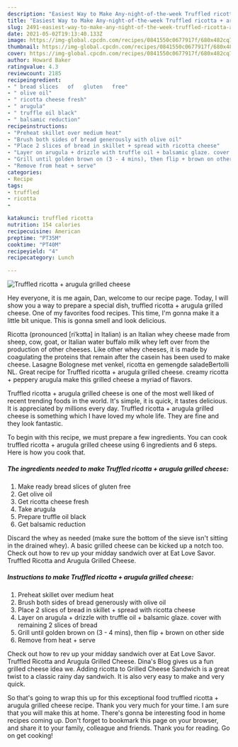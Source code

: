 ```yaml
---
description: "Easiest Way to Make Any-night-of-the-week Truffled ricotta + arugula grilled cheese"
title: "Easiest Way to Make Any-night-of-the-week Truffled ricotta + arugula grilled cheese"
slug: 2491-easiest-way-to-make-any-night-of-the-week-truffled-ricotta-arugula-grilled-cheese
date: 2021-05-02T19:13:40.133Z
image: https://img-global.cpcdn.com/recipes/0841550c0677917f/680x482cq70/truffled-ricotta-arugula-grilled-cheese-recipe-main-photo.jpg
thumbnail: https://img-global.cpcdn.com/recipes/0841550c0677917f/680x482cq70/truffled-ricotta-arugula-grilled-cheese-recipe-main-photo.jpg
cover: https://img-global.cpcdn.com/recipes/0841550c0677917f/680x482cq70/truffled-ricotta-arugula-grilled-cheese-recipe-main-photo.jpg
author: Howard Baker
ratingvalue: 4.3
reviewcount: 2185
recipeingredient:
- " bread slices   of   gluten   free"
- " olive oil"
- " ricotta cheese fresh"
- " arugula"
- " truffle oil black"
- " balsamic reduction"
recipeinstructions:
- "Preheat skillet over medium heat"
- "Brush both sides of bread generously with olive oil"
- "Place 2 slices of bread in skillet + spread with ricotta cheese"
- "Layer on arugula + drizzle with truffle oil + balsamic glaze. cover with remaining 2 slices of bread"
- "Grill until golden brown on (3 - 4 mins), then flip + brown on other side"
- "Remove from heat + serve"
categories:
- Recipe
tags:
- truffled
- ricotta
- 

katakunci: truffled ricotta  
nutrition: 154 calories
recipecuisine: American
preptime: "PT35M"
cooktime: "PT40M"
recipeyield: "4"
recipecategory: Lunch

---
```



![Truffled ricotta + arugula grilled cheese](https://img-global.cpcdn.com/recipes/0841550c0677917f/680x482cq70/truffled-ricotta-arugula-grilled-cheese-recipe-main-photo.jpg)

Hey everyone, it is me again, Dan, welcome to our recipe page. Today, I will show you a way to prepare a special dish, truffled ricotta + arugula grilled cheese. One of my favorites food recipes. This time, I'm gonna make it a little bit unique. This is gonna smell and look delicious.

Ricotta (pronounced [riˈkɔtta] in Italian) is an Italian whey cheese made from sheep, cow, goat, or Italian water buffalo milk whey left over from the production of other cheeses. Like other whey cheeses, it is made by coagulating the proteins that remain after the casein has been used to make cheese. Lasagne Bolognese met venkel, ricotta en gemengde saladeBertolli NL. Great recipe for Truffled ricotta + arugula grilled cheese. creamy ricotta + peppery arugula make this grilled cheese a myriad of flavors.

Truffled ricotta + arugula grilled cheese is one of the most well liked of recent trending foods in the world. It's simple, it is quick, it tastes delicious. It is appreciated by millions every day. Truffled ricotta + arugula grilled cheese is something which I have loved my whole life. They are fine and they look fantastic.


To begin with this recipe, we must prepare a few ingredients. You can cook truffled ricotta + arugula grilled cheese using 6 ingredients and 6 steps. Here is how you cook that.

<!--inarticleads1-->

##### The ingredients needed to make Truffled ricotta + arugula grilled cheese:

1. Make ready  bread slices   of   gluten   free
1. Get  olive oil
1. Get  ricotta cheese fresh
1. Take  arugula
1. Prepare  truffle oil black
1. Get  balsamic reduction


Discard the whey as needed (make sure the bottom of the sieve isn&#39;t sitting in the drained whey). A basic grilled cheese can be kicked up a notch too. Check out how to rev up your midday sandwich over at Eat Love Savor. Truffled Ricotta and Arugula Grilled Cheese. 

<!--inarticleads2-->

##### Instructions to make Truffled ricotta + arugula grilled cheese:

1. Preheat skillet over medium heat
1. Brush both sides of bread generously with olive oil
1. Place 2 slices of bread in skillet + spread with ricotta cheese
1. Layer on arugula + drizzle with truffle oil + balsamic glaze. cover with remaining 2 slices of bread
1. Grill until golden brown on (3 - 4 mins), then flip + brown on other side
1. Remove from heat + serve


Check out how to rev up your midday sandwich over at Eat Love Savor. Truffled Ricotta and Arugula Grilled Cheese. Dina&#39;s Blog gives us a fun grilled cheese idea we. Adding ricotta to Grilled Cheese Sandwich is a great twist to a classic rainy day sandwich. It is also very easy to make and very quick. 

So that's going to wrap this up for this exceptional food truffled ricotta + arugula grilled cheese recipe. Thank you very much for your time. I am sure that you will make this at home. There's gonna be interesting food in home recipes coming up. Don't forget to bookmark this page on your browser, and share it to your family, colleague and friends. Thank you for reading. Go on get cooking!
